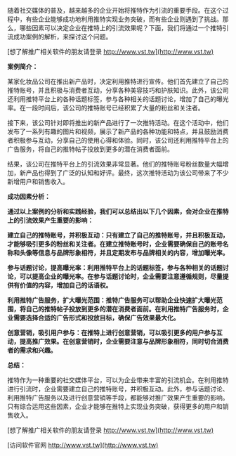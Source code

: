 随着社交媒体的普及，越来越多的企业开始将推特作为引流的重要手段。在这个过程中，有些企业能够成功地利用推特实现业务突破，而有些企业则遇到了挑战。那么，哪些因素可以决定企业在推特上的引流效果呢？下面，我们将通过一个推特引流成功案例的解析，来探讨这个问题。

[想了解推广相关软件的朋友请登录 http://www.vst.tw](http://www.vst.tw)

**案例简介：**

某家化妆品公司在推出新产品时，决定利用推特进行宣传。他们首先建立了自己的推特账号，并且积极与消费者互动，分享各种美容技巧和护肤知识。此外，该公司还利用推特平台上的各种话题标签，参与各种相关的话题讨论，增加了自己的曝光率。在一段时间后，该公司的推特账号已经积累了大量的粉丝和关注者。

接下来，该公司针对即将推出的新产品进行了一次推特活动。在这个活动中，他们发布了一系列有趣的图片和视频，展示了新产品的各种功能和特点，并且鼓励消费者积极参与互动，分享自己的使用心得和体验。同时，该公司还利用推特平台上的广告服务，将自己的推特帖子投放到更多的潜在消费者面前。

结果，该公司在推特平台上的引流效果非常显著。他们的推特账号粉丝数量大幅增加，新产品也得到了广泛的认知和好评。最终，这次推特活动为该公司带来了不少新增用户和销售收入。

**成功因素分析：**

**通过以上案例的分析和实践经验，我们可以总结出以下几个因素，会对企业在推特上的引流效果产生重要的影响：**

**建立自己的推特账号，并积极互动：只有建立了自己的推特账号，并且积极互动，才能够吸引更多的粉丝和关注者。在建立推特账号时，企业需要确保自己的账号名称和头像等信息与品牌形象相符，并且定期发布与品牌相关的内容，增加曝光率。**

**参与话题讨论，提高曝光率：利用推特平台上的话题标签，参与各种相关的话题讨论，可以提高企业的曝光率。在参与话题讨论时，企业需要注意遵循规则，尽量提供有价值的内容，增加自己的话语权。**

**利用推特广告服务，扩大曝光范围：推特广告服务可以帮助企业快速扩大曝光范围，将自己的推特帖子投放到更多的潜在消费者面前。在利用推特广告服务时，企业需要选择合适的广告形式和投放目标，确保广告效果最大化。**

**创意营销，吸引用户参与：在推特上进行创意营销，可以吸引更多的用户参与互动，提高推广效果。在创意营销时，企业需要注意与品牌形象相符，同时切合消费者的需求和兴趣。**

**总结：**

推特作为一种重要的社交媒体平台，可以为企业带来丰富的引流机会。在利用推特进行引流时，企业需要建立自己的推特账号，并积极互动。此外，参与话题讨论、利用推特广告服务以及进行创意营销等手段，都能够对推广效果产生重要的影响。只有综合运用这些因素，企业才能够在推特上实现业务突破，获得更多的用户和销售收入。

[想了解推广相关软件的朋友请登录 http://www.vst.tw](http://www.vst.tw)


[访问软件官网 http://www.vst.tw](http://www.vst.tw)

